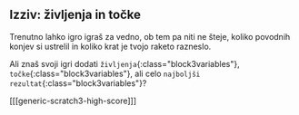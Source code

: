 ## Izziv: življenja in točke

Trenutno lahko igro igraš za vedno, ob tem pa niti ne šteje, koliko povodnih konjev si ustrelil in koliko krat je tvojo raketo razneslo.

Ali znaš svoji igri dodati `življenja`{:class="block3variables"}, `točke`{:class="block3variables"}, ali celo `najboljši rezultat`{:class="block3variables"}?

[[[generic-scratch3-high-score]]]